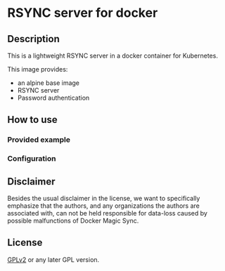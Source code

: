 RSYNC server for docker
======================

## Description

This is a lightweight RSYNC server in a docker container for Kubernetes.

This image provides:
 - an alpine base image
 - RSYNC server
 - Password authentication

## How to use

### Provided example

### Configuration


## Disclaimer

Besides the usual disclaimer in the license, we want to specifically emphasize that the authors, and any organizations the authors are associated with, can not be held responsible for data-loss caused by possible malfunctions of Docker Magic Sync.

## License

[GPLv2](http://www.fsf.org/licensing/licenses/info/GPLv2.html) or any later GPL version.
